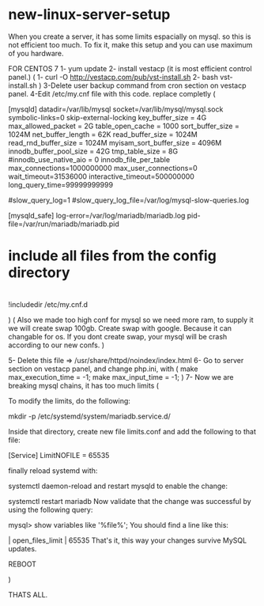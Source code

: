 # new-linux-server-setup
When you create a server, it has some limits espacially on mysql. so this is not efficient too much. To fix it, make this setup and you can use maximum of you hardware.

FOR CENTOS 7
1- yum update
2- install vestacp (it is most efficient control panel.)
(
  1- curl -O http://vestacp.com/pub/vst-install.sh
  2- bash vst-install.sh
)
3-Delete user backup command from cron section on vestacp panel.
4-Edit /etc/my.cnf file with this code. replace completly
(

[mysqld]
datadir=/var/lib/mysql
socket=/var/lib/mysql/mysql.sock
symbolic-links=0
skip-external-locking
key_buffer_size = 4G
max_allowed_packet = 2G
table_open_cache = 1000
sort_buffer_size = 1024M
net_buffer_length = 62K
read_buffer_size = 1024M
read_rnd_buffer_size = 1024M
myisam_sort_buffer_size = 4096M
innodb_buffer_pool_size = 42G
tmp_table_size = 8G
#innodb_use_native_aio = 0
innodb_file_per_table
max_connections=1000000000
max_user_connections=0
wait_timeout=31536000
interactive_timeout=500000000
long_query_time=99999999999

#slow_query_log=1
#slow_query_log_file=/var/log/mysql-slow-queries.log



[mysqld_safe]
log-error=/var/log/mariadb/mariadb.log
pid-file=/var/run/mariadb/mariadb.pid

#
# include all files from the config directory
#
!includedir /etc/my.cnf.d

)
(
Also we made too high conf for mysql so we need more ram, to supply it we will create swap 100gb. Create swap with google. Because it can changable for os. If you
dont create swap, your mysql will be crash according to our new confs.
)


5- Delete this file => /usr/share/httpd/noindex/index.html
6- Go to server section on vestacp panel, and change php.ini, with 
(
make max_execution_time = -1;
make max_input_time = -1;
)
7- Now we are breaking mysql chains, it has too much limits
(

To modify the limits, do the following:

mkdir -p /etc/systemd/system/mariadb.service.d/

Inside that directory, create new file limits.conf and add the following to that file:

[Service]
  LimitNOFILE = 65535

finally reload systemd with:

systemctl daemon-reload
and restart mysqld to enable the change:

systemctl restart mariadb
Now validate that the change was successful by using the following query:

mysql> show variables like '%file%';
You should find a line like this:

| open_files_limit                      | 65535
That's it, this way your changes survive MySQL updates.

REBOOT


)


THATS ALL.
